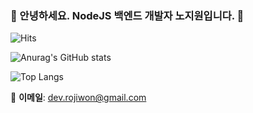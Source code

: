 ### 👋 안녕하세요. NodeJS 백엔드 개발자 노지원입니다. 👋

![Hits](https://hits.seeyoufarm.com/api/count/incr/badge.svg?url=https://github.com/industriously)

![Anurag's GitHub stats](https://github-readme-stats.vercel.app/api?username=industriously&show_icons=true&theme=chartreuse-dark&count_private=true&hide_border=true)

![Top Langs](https://github-readme-stats.vercel.app/api/top-langs/?username=industriously&show_icons=true&theme=chartreuse-dark&count_private=true&hide_border=true)

📧 **이메일**: dev.rojiwon@gmail.com
